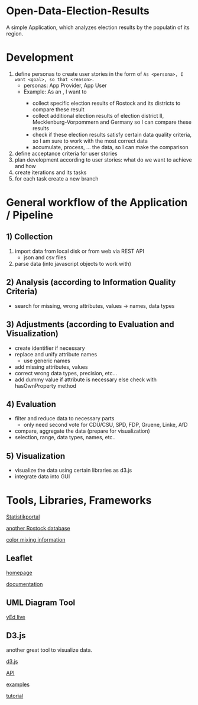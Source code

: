 # Open-Data-Election-Results
A simple Application, which analyzes election results by the populatin of its region.

# Development
1. define personas to create user stories in the form of `As <persona>, I want <goal>, so that <reason>.`
   * personas: App Provider, App User
   * Example: As an <App Provider>, I want to 
     * collect specific election results of Rostock and its districts to compare these result
     * collect additional election results of election district II, Mecklenburg-Vorpommern and Germany so I can compare these results
     * check if these election results satisfy certain data quality criteria, so I am sure to work with the most correct data
     * accumulate, process, … the data, so I can make the comparison 
2. define acceptance criteria for user stories
3. plan development according to user stories: what do we want to achieve and how
4. create iterations and its tasks
5. for each task create a new branch

# General workflow of the Application / Pipeline

## 1) Collection
1. import data from local disk or from web via REST API
   * json and csv files
2. parse data (into javascript objects to work with)

## 2) Analysis (according to Information Quality Criteria)
* search for missing, wrong attributes, values -> names, data types
  
## 3) Adjustments (according to Evaluation and Visualization)
* create identifier if necessary
* replace and unify attribute names
  * use generic names
* add missing attributes, values
* correct wrong data types, precision, etc...
* add dummy value if attribute is necessary else check with hasOwnProperty method
 
## 4) Evaluation
* filter and reduce data to necessary parts
  * only need second vote for CDU/CSU, SPD, FDP, Gruene, Linke, AfD
* compare, aggregate the data (prepare for visualization)
* selection, range, data types, names, etc..
 
## 5) Visualization
* visualize the data using certain libraries as d3.js
* integrate data into GUI

# Tools, Libraries, Frameworks
  
[Statistikportal](https://www.statistikportal.de/de/datenbanken)
  
[another Rostock database](https://rathaus.rostock.de/Statistik/Stadtbereichskatalog/atlas.html)

[color mixing information](https://github.com/ProfJski/ArtColors)

## Leaflet
[homepage](https://leafletjs.com/)

[documentation](https://leafletjs.com/reference.html)


## UML Diagram Tool
[yEd live](https://www.yworks.com/products/yed-live)

## D3.js
another great tool to visualize data.

[d3.js](https://d3js.org/)
  
[API](https://github.com/d3/d3/blob/main/API.md)
  
[examples](https://www.d3-graph-gallery.com/index.html)
  
[tutorial](https://wattenberger.com/)
